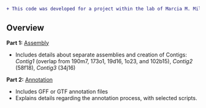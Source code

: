 ```diff
+ This code was developed for a project within the lab of Marcia M. Miller.
```

## Overview

**Part 1:** [Assembly](https://github.com/cwarden45/Miller_Red_Jungle_Fowl_MHCY/tree/main/Part1_Assembly)

 - Includes details about separate assemblies and creation of Contigs: *Contig1* (overlap from 190m7, 173o1, 19d16, 1o23, and 102b15), *Contig2* (58f18), *Contig3* (34j16)

**Part 2:** [Annotation](https://github.com/cwarden45/Miller_Red_Jungle_Fowl_MHCY/tree/main/Part2_Annotation)

 - Includes GFF or GTF annotation files
 - Explains details regarding the annotation process, with selected scripts.
